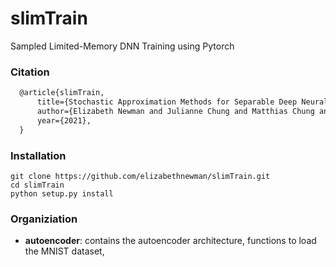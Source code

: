 # slimTrain

Sampled Limited-Memory DNN Training using Pytorch

### Citation

```latex
  @article{slimTrain,
      title={Stochastic Approximation Methods for Separable Deep Neural Networks}, 
      author={Elizabeth Newman and Julianne Chung and Matthias Chung and Lars Ruthotto},
      year={2021},
  }
```

### Installation
```angular2html
git clone https://github.com/elizabethnewman/slimTrain.git
cd slimTrain
python setup.py install
```

### Organiziation

* **autoencoder**: contains the autoencoder architecture, functions to load the MNIST dataset, 



